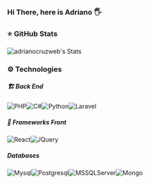 ### Hi There, here is Adriano 🖐️

### ⭐ GitHub Stats

![adrianocruzweb's Stats](https://github-readme-stats.vercel.app/api?username=adrianocruzweb&theme=vue-dark&show_icons=true&hide_border=true&count_private=true) 

### ⚙️ Technologies

##### 🏗️ Back End

![PHP](https://img.shields.io/badge/PHP-777BB4?style=for-the-badge&logo=php&logoColor=white)![C#](https://img.shields.io/badge/C%23-239120?style=for-the-badge&logo=c-sharp&logoColor=white)![Python](https://img.shields.io/badge/Python-3776AB?style=for-the-badge&logo=python&logoColor=white)![Laravel](https://img.shields.io/badge/Laravel-FF2D20?style=for-the-badge&logo=laravel&logoColor=white)

##### 🏢 Frameworks Front

![React](https://img.shields.io/badge/React-20232A?style=for-the-badge&logo=react&logoColor=61DAFB)![JQuery](https://img.shields.io/badge/jQuery-0769AD?style=for-the-badge&logo=jquery&logoColor=white)

##### Databases

![Mysql](https://img.shields.io/badge/MySQL-00000F?style=for-the-badge&logo=mysql&logoColor=white)![Postgresql](https://img.shields.io/badge/PostgreSQL-316192?style=for-the-badge&logo=postgresql&logoColor=white)![MSSQLServer](https://img.shields.io/badge/Microsoft_SQL_Server-CC2927?style=for-the-badge&logo=microsoft-sql-server&logoColor=white)![Mongo](https://img.shields.io/badge/MongoDB-4EA94B?style=for-the-badge&logo=mongodb&logoColor=white)
